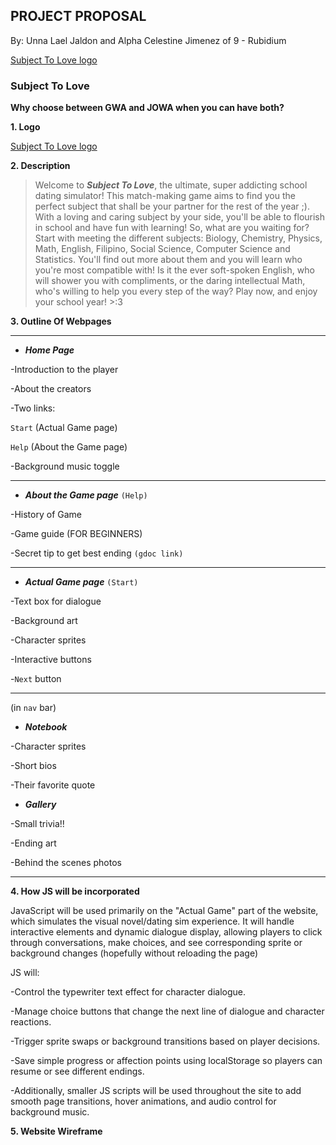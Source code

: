 ## **PROJECT PROPOSAL**
By: Unna Lael Jaldon and Alpha Celestine Jimenez of 9 - Rubidium

 [Subject To Love logo]([https://media.discordapp.net/attachments/1279016178316083271/1432669328792092783/image.png?ex=6901e4c9&is=69009349&hm=99cd6dc1b41f8db9ab7884b448b18365c37ec7b6e1ca6ea5f9983815774f638a&=&format=webp&quality=lossless&width=929&height=780](https://media.discordapp.net/attachments/1155783555822141502/1432977222007914527/Pink_Cream_Sweet_Cute_Illustrative_Cupcake_Brand_Logo_1200_x_1000_px_1200_x_500_px.png?ex=69030389&is=6901b209&hm=0ece857febee3344bd0f35b1a4485019e12405c70041ac01989ebf122195c8c8&=&format=webp&quality=lossless&width=1350&height=563))

   ### **Subject To Love**
**Why choose between GWA and JOWA when you can have both?**

**1. Logo**

 [Subject To Love logo](https://media.discordapp.net/attachments/1279016178316083271/1432669328792092783/image.png?ex=6901e4c9&is=69009349&hm=99cd6dc1b41f8db9ab7884b448b18365c37ec7b6e1ca6ea5f9983815774f638a&=&format=webp&quality=lossless&width=929&height=780)

**2. Description**
> Welcome to ***Subject To Love***, the ultimate, super addicting school dating simulator! This match-making game aims to find you the perfect subject that shall be your partner for the rest of the year ;). With a loving and caring subject by your side, you'll be able to flourish in school and have fun with learning! So, what are you waiting for?
> Start with meeting the different subjects: Biology, Chemistry, Physics, Math, English, Filipino, Social Science, Computer Science and Statistics. You'll find out more about them  and you will learn who you're most compatible with! Is it the ever soft-spoken English, who will shower you with compliments, or the daring intellectual Math, who's willing to help you every step of the way? Play now, and enjoy your school year! >:3

**3. Outline Of Webpages** 

-----------------------------------------

* ***Home Page***

-Introduction to the player 

-About the creators 

-Two links: 

`Start` (Actual Game page)

`Help` (About the Game page)

-Background music toggle

----------------------------------------

* ***About the Game page***  `(Help)`

-History of Game

-Game guide (FOR BEGINNERS) 

-Secret tip to get best ending ` (gdoc link) `

-----------------------------------------

* ***Actual Game page*** `(Start)`

-Text box for dialogue

-Background art 

-Character sprites 

-Interactive buttons 

-`Next` button 

--------------------------------------
(in `nav` bar)

* ***Notebook*** 

-Character sprites 

-Short bios 

-Their favorite quote 


* ***Gallery*** 

-Small trivia!! 

-Ending art

-Behind the scenes photos

-----------------------------------------

**4. How JS will be incorporated**

JavaScript will be used primarily on the "Actual Game" part of the website, which simulates the visual novel/dating sim experience. It will handle interactive elements and dynamic dialogue display, allowing players to click through conversations, make choices, and see corresponding sprite or background changes (hopefully without reloading the page)

JS will:

-Control the typewriter text effect for character dialogue.

-Manage choice buttons that change the next line of dialogue and character reactions.

-Trigger sprite swaps or background transitions based on player decisions.

-Save simple progress or affection points using localStorage so players can resume or see different endings.

-Additionally, smaller JS scripts will be used throughout the site to add smooth page transitions, hover animations, and audio control for background music.

**5. Website Wireframe**


